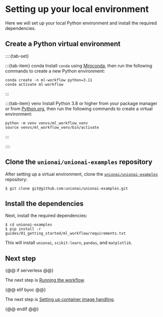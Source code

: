 # Setting up your local environment

Here we will set up your local Python environment and install the required dependencies.

## Create a Python virtual environment

::::{tab-set}

:::{tab-item} conda
Install `conda` using [Miniconda](https://docs.anaconda.com/free/miniconda/index.html), then run the following commands to create a new Python environment:

```shell
conda create -n ml-workflow python=3.11
conda activate ml-workflow
```
:::

:::{tab-item} venv
Install Python 3.8 or higher from your package manager or from [Python.org](https://www.python.org/downloads/), then run the following commands to create a virtual environment:

```shell
python -m venv venvs/ml_workflow_venv
source venvs/ml_workflow_venv/bin/activate
```
:::

::::

## Clone the `unionai/unionai-examples` repository

After setting up a virtual environment, clone the [`unionai/unionai-examples`](https://github.com/unionai/unionai-examples) repository:

```{code-block} shell
$ git clone git@github.com:unionai/unionai-examples.git
```

## Install the dependencies

Next, install the required dependencies:

```{code-block} shell
$ cd unionai-examples
$ pip install -r guides/01_getting_started/ml_workflow/requirements.txt
```

This will install `unionai`, `scikit-learn`, `pandas`, and `matplotlib`.

## Next step

{@@ if serverless @@}

The next step is [Running the workflow](running-the-workflow).

{@@ elif byoc @@}

The next step is [Setting up container image handling](setting-up-container-image-handling).

{@@ endif @@}
